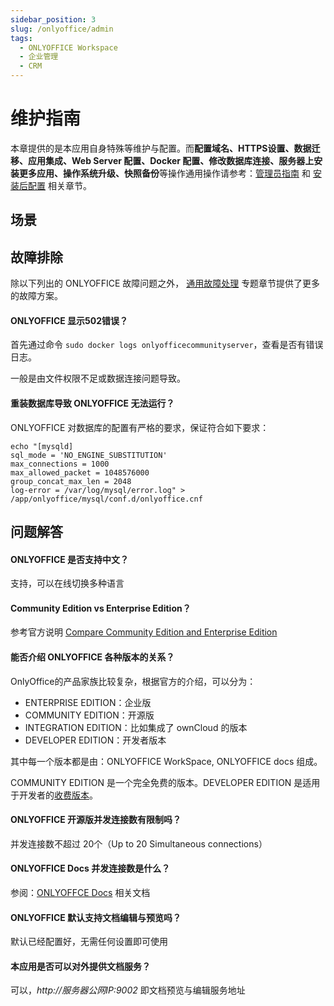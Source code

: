 ```yaml
---
sidebar_position: 3
slug: /onlyoffice/admin
tags:
  - ONLYOFFICE Workspace
  - 企业管理
  - CRM
---
```


# 维护指南

本章提供的是本应用自身特殊等维护与配置。而**配置域名、HTTPS设置、数据迁移、应用集成、Web Server 配置、Docker 配置、修改数据库连接、服务器上安装更多应用、操作系统升级、快照备份**等操作通用操作请参考：[管理员指南](../administrator) 和 [安装后配置](../install/setup) 相关章节。

## 场景

## 故障排除

除以下列出的 ONLYOFFICE 故障问题之外， [通用故障处理](../troubleshoot) 专题章节提供了更多的故障方案。

#### ONLYOFFICE 显示502错误？

首先通过命令 `sudo docker logs onlyofficecommunityserver`，查看是否有错误日志。  

一般是由文件权限不足或数据连接问题导致。

#### 重装数据库导致 ONLYOFFICE 无法运行？

ONLYOFFICE 对数据库的配置有严格的要求，保证符合如下要求：

```
echo "[mysqld]
sql_mode = 'NO_ENGINE_SUBSTITUTION'
max_connections = 1000
max_allowed_packet = 1048576000
group_concat_max_len = 2048
log-error = /var/log/mysql/error.log" > /app/onlyoffice/mysql/conf.d/onlyoffice.cnf
```

## 问题解答

#### ONLYOFFICE 是否支持中文？

支持，可以在线切换多种语言

#### Community Edition vs Enterprise Edition？

参考官方说明 [Compare Community Edition and Enterprise Edition](https://github.com/ONLYOFFICE/CommunityServer#compare-community-edition-and-enterprise-edition)

#### 能否介绍 ONLYOFFICE 各种版本的关系？

OnlyOffice的产品家族比较复杂，根据官方的介绍，可以分为：

* ENTERPRISE EDITION：企业版
* COMMUNITY EDITION：开源版
* INTEGRATION EDITION：比如集成了 ownCloud 的版本
* DEVELOPER EDITION：开发者版本

其中每一个版本都是由：ONLYOFFICE WorkSpace, ONLYOFFICE docs 组成。  

COMMUNITY EDITION 是一个完全免费的版本。DEVELOPER EDITION 是适用于开发者的[收费版本](https://www.onlyoffice.com/zh/developer-edition-prices.aspx)。

#### ONLYOFFICE 开源版并发连接数有限制吗？

并发连接数不超过 20个（Up to 20 Simultaneous connections）

#### ONLYOFFICE Docs 并发连接数是什么？

参阅：[ONLYOFFCE Docs](../onlyofficedocs/admin#onlyofficedocsmaxconn) 相关文档

#### ONLYOFFICE 默认支持文档编辑与预览吗？

默认已经配置好，无需任何设置即可使用

#### 本应用是否可以对外提供文档服务？

可以，*http://服务器公网IP:9002* 即文档预览与编辑服务地址

